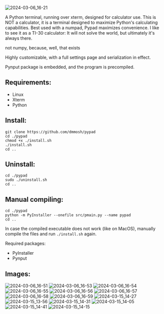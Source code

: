 
![2024-03-06_16-21](https://github.com/wettestsock/pypad/assets/119987092/abddbc2c-aa97-41c1-8458-201651364cf7)

A Python terminal, running over xterm, designed for calculator use. This is NOT a calculator, it is a terminal designed to maximize Python's calculating capabilities. Best used with a numpad, Pypad maximizes convenience. I like to see it as a TI-30 calculator: It will not solve the world, but ultimately it's always there. 

not numpy, because, well, that exists 

Highly customizable, with a full settings page and serialization in effect.

Pynput package is embedded, and the program is precompiled.

## Requirements: ##
- Linux
- Xterm
- Python

## Install: ## 
```
git clone https://github.com/dmmosh/pypad
cd ./pypad
chmod +x ./install.sh
./install.sh
cd ..
```

## Uninstall: ## 
```
cd ./pypad
sudo ./uninstall.sh
cd ..
```

## Manual compiling: ##
```
cd ./pypad
python -m PyInstaller --onefile src/pmain.py --name pypad
cd ..
```
In case the compiled executable does not work (like on MacOS), manually compile the files and run `./install.sh` again.

Required packages:
- PyInstaller
- Pynput

## Images: ##
![2024-03-06_16-51](https://github.com/wettestsock/pypad/assets/119987092/4c2fe94b-5c9d-49f6-965e-b65611ea06f2)
![2024-03-06_16-53](https://github.com/wettestsock/pypad/assets/119987092/2b09fad4-5028-4fcf-aa5d-3684cfccd5eb)
![2024-03-06_16-54](https://github.com/wettestsock/pypad/assets/119987092/a7c6cc9f-e7fc-4e1e-9862-752027b25dc2)
![2024-03-06_16-55](https://github.com/wettestsock/pypad/assets/119987092/8a1eac9a-ca10-4230-8144-43ea29d10d89)
![2024-03-06_16-56](https://github.com/wettestsock/pypad/assets/119987092/821fb358-693a-474d-8d95-c671889e154d)
![2024-03-06_16-57](https://github.com/wettestsock/pypad/assets/119987092/9a73e4f0-f0a5-4eb1-a4b1-5ef5f765afae)
![2024-03-06_16-58](https://github.com/wettestsock/pypad/assets/119987092/3fbae51b-9449-4ce1-9b5c-46794878a10d)
![2024-03-06_16-59](https://github.com/wettestsock/pypad/assets/119987092/26f62e42-0523-4b25-aa1a-77e10e477ac6)
![2024-03-15_14-27](https://github.com/dmmosh/pypad/assets/119987092/0a36d5d5-8e11-4074-a928-0b0c066a7a70)
![2024-03-15_13-56](https://github.com/dmmosh/pypad/assets/119987092/0a5c1d0b-4e7b-4ae8-8b2c-811a1f8cfda1)
![2024-03-15_14-31](https://github.com/dmmosh/pypad/assets/119987092/5abe5f9b-81ab-4112-ab4c-48285133fef2)
![2024-03-15_14-05](https://github.com/dmmosh/pypad/assets/119987092/7d551925-6ff2-4b3f-8c39-07b27bebd754)
![2024-03-15_14-41](https://github.com/dmmosh/pypad/assets/119987092/1f99bbf5-fc4a-418a-932d-9037c7d6a365)
![2024-03-15_14-15](https://github.com/dmmosh/pypad/assets/119987092/cb63e0b7-65d6-40fb-883d-4f50f11db73f)










